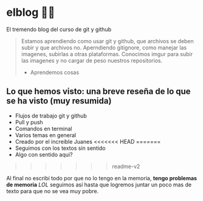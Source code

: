 # elblog 🤯🧠
El tremendo blog del  curso de git y github
>Estamos aprendiendo como usar git y github, que archivos se deben subir y que archivos no. Aperndiendo gitignore, como manejar las imagenes, subirlas a otras plataformas.
>Conocimos imgur para subir las imagenes y no cargar de peso nuestros repositorios.
> - Aprendemos cosas

## Lo que hemos visto: una breve reseña de lo que se ha visto (muy resumida)
- Flujos de trabajo git y github
- Pull y push
- Comandos en terminal
- Varios temas en general
- Creado por el increible Juanes
<<<<<<< HEAD
=======
- Seguimos con los textos sin sentido
- Algo con sentido aqui?
>>>>>>> readme-v2

Al final no escribí todo por que no lo tengo en la memoria, **tengo problemas de memoria** *LOL*  seguimos así hasta que logremos juntar un poco mas de texto para que no se vea muy pobre.